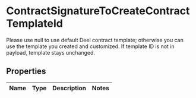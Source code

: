 

# ContractSignatureToCreateContractTemplateId

Please use null to use default Deel contract template; otherwise you can use the template you created and customized. If template ID is not in payload, template stays unchanged.

## Properties

| Name | Type | Description | Notes |
|------------ | ------------- | ------------- | -------------|



